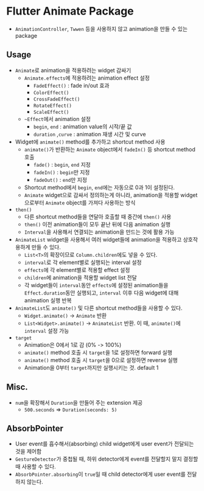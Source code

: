 # Flutter Animate Package

- `AnimationController`, `Twwen` 등을 사용하지 않고 animation을 만들 수 있는 package

## Usage

- `Animate`로 animation을 적용하려는 widget 감싸기
  - `Animate.effects`에 적용하려는 animation effect 설정
    - `FadeEffect()` : fade in/out 효과
    - `ColorEffect()`
    - `CrossFadeEffect()`
    - `RotateEffect()`
    - `ScaleEffect()`
  - `~Effect`에서 animation 설정
    - `begin`, `end` : animation value의 시작/끝 값
    - `duration` ,`curve` : animation 재생 시간 및 curve
- Widget에 `animate()` method를 추가하고 shortcut method 사용
  - `animate()`가 반환하는 `Animate` object에서 `fadeIn()` 등 shortcut method 호출
    - `fade()` : `begin`, `end` 지정
    - `fadeIn()` : `begin`만 지정
    - `fadeOut()` : `end`만 지정
  - Shortcut method에서 `begin`, `end`에는 자동으로 0과 1이 설정된다.
  - `Animate` widget으로 감싸서 정의하는게 아니라, animation을 적용할 widget으로부터 `Animate` object를 가져다 사용하는 방식
- `then()`
  - 다른 shortcut method들을 연달아 호출할 때 중간에 `then()` 사용
  - `then()` 이전 animation들이 모두 끝난 뒤에 다음 animation 실행
  - `Interval`을 사용해서 연결되는 animation을 만드는 것에 활용 가능
- `AnimateList` widget을 사용해서 여러 widget들에 animation을 적용하고 상호작용하게 만들 수 있다.
  - `List<T>`의 확장이므로 `Column.children`에도 넣을 수 있다.
  - `interval`로 각 element별로 실행되는 interval 설정
  - `effects`에 각 element별로 적용할 effect 설정
  - `children`에 animation을 적용할 widget list 전달
  - 각 widget들이 `interval`동안 `effects`에 설정된 animation들을 `Effect.duration`동안 실행되고, `interval` 이후 다음 widget에 대해 animation 실행 반복
- `AnimateList`도 `animate()` 및 다른 shortcut method들을 사용할 수 있다.
  - `Widget.animate()` -> `Animate` 반환
  - `List<Widget>.animate()` -> `AnimateList` 반환. 이 때, `animate()`에 `interval` 설정 가능
- `target`
  - Animation은 0에서 1로 감 (0% -> 100%)
  - `animate()` method 호출 시 `target`을 1로 설정하면 forward 실행
  - `animate()` method 호출 시 `target`을 0으로 설정하면 reverse 실행
  - Animation을 0부터 `target`까지만 실행시키는 것. default 1

## Misc.

- `num`을 확장해서 `Duration`을 만들어 주는 extension 제공
  - `500.seconds` => `Duration(seconds: 5)`

## AbsorbPointer

- User event를 흡수해서(absorbing) child widget에게 user event가 전달되는 것을 제어함
- `GestureDetector`가 중첩될 때, 하위 detector에게 event를 전달할지 말지 결정할 때 사용할 수 있다.
- `AbsorbPointer.absorbing`이 `true`일 때 child detector에게 user event를 전달하지 않는다.
